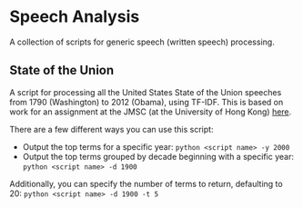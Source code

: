 # Speech Analysis

A collection of scripts for generic speech (written speech) processing. 

## State of the Union

A script for processing all the United States State of the Union speeches from 1790 (Washington) to 2012 (Obama), using TF-IDF. This is based on work for an assignment at the JMSC (at the University of Hong Kong) [here](http://jmsc.hku.hk/courses/jmsc6041spring2013/2013/01/18/assignment-1-tf-idf/).

There are a few different ways you can use this script:

* Output the top terms for a specific year: `python <script name> -y 2000`
* Output the top terms grouped by decade beginning with a specific year: `python <script name> -d 1900`

Additionally, you can specify the number of terms to return, defaulting to 20: `python <script name> -d 1900 -t 5`
